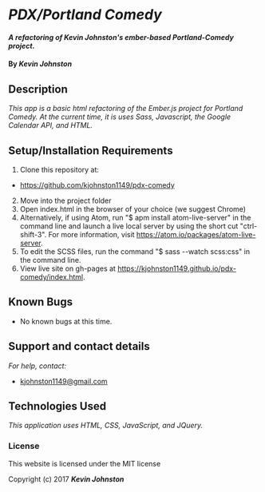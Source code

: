 # _PDX/Portland Comedy_

#### _A refactoring of Kevin Johnston's ember-based Portland-Comedy project._

#### By _**Kevin Johnston**_

## Description

_This app is a basic html refactoring of the Ember.js project for Portland Comedy.  At the current time, it is uses Sass, Javascript, the Google Calendar API, and HTML._

## Setup/Installation Requirements

1. Clone this repository at:
  * https://github.com/kjohnston1149/pdx-comedy
2. Move into the project folder
3. Open index.html in the browser of your choice (we suggest Chrome)
4. Alternatively, if using Atom, run "$ apm install atom-live-server" in the command line and launch a live local server by using the short cut "ctrl-shift-3".  For more information, visit https://atom.io/packages/atom-live-server.
5. To edit the SCSS files, run the command "$ sass --watch scss:css" in the command line.
6. View live site on gh-pages at https://kjohnston1149.github.io/pdx-comedy/index.html.

## Known Bugs

* No known bugs at this time.

## Support and contact details

_For help, contact:_
* [kjohnston1149@gmail.com](mailto:kjohnston1149@gmail.com)

## Technologies Used

_This application uses HTML, CSS, JavaScript, and JQuery._

### License

This website is licensed under the MIT license

Copyright (c) 2017 **_Kevin Johnston_**

